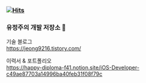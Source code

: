### [![Hits](https://hits.seeyoufarm.com/api/count/incr/badge.svg?url=https%3A%2F%2Fgithub.com%2Fjeongju9216&count_bg=%2379C83D&title_bg=%23555555&icon=apple.svg&icon_color=%23FFFFFF&title=hits&edge_flat=false)](https://hits.seeyoufarm.com) 

### 유정주의 개발 저장소 👋

기술 블로그  
https://jeong9216.tistory.com/

이력서 & 포트폴리오  
https://happy-diploma-f41.notion.site/iOS-Developer-c49ae87703a14996ba40feb31f08f79c
